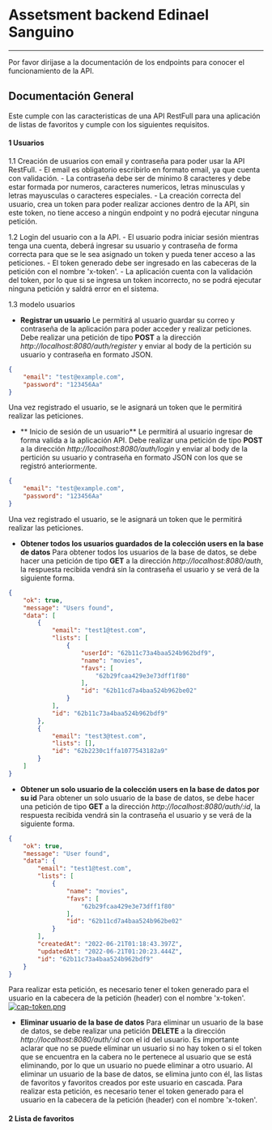 # Assetsment backend Edinael Sanguino
------------
Por favor dirijase a la documentación de los endpoints para conocer el funcionamiento de la API.

## Documentación General
Este cumple con las caracteristicas de una API RestFull para una aplicación de listas de favoritos y cumple con los siguientes requisitos.

#### 1 Usuarios

1.1 Creación de usuarios con email y contraseña para poder usar la API RestFull.
	- El email es obligatorio escribirlo en formato email, ya que cuenta con validación.
	- La contraseña debe ser de minimo 8 caracteres y debe estar formada por numeros, caracteres numericos, letras minusculas y letras mayusculas o caracteres especiales.
	- La creación correcta del usuario, crea un token para poder realizar acciones dentro de la API, sin este token, no tiene acceso a ningún endpoint y no podrá ejecutar ninguna petición.

1.2 Login del usuario con a la API.
	- El usuario podra iniciar sesión mientras tenga una cuenta, deberá ingresar su usuario y contraseña de forma correcta para que se le sea asignado un token y pueda tener acceso a las peticiones.
	- El token generado debe ser ingresado en las cabeceras de la petición con el nombre 'x-token'.
	- La aplicación cuenta con la validación del token, por lo que si se ingresa un token incorrecto, no se podrá ejecutar ninguna petición y saldrá error en el sistema.

1.3 modelo usuarios
-  **Registrar un usuario** Le permitirá al usuario guardar su correo y contraseña de la aplicación para poder acceder y realizar peticiones. Debe realizar una petición de tipo **POST** a la dirección *http://localhost:8080/auth/register* y enviar al body de la pertición su usuario y contraseña en formato JSON.
```json
{
	"email": "test@example.com",
	"password": "123456Aa"
}
```
Una vez registrado el usuario, se le asignará un token que le permitirá realizar las peticiones.

- ** Inicio de sesión de un usuario** Le permitirá al usuario ingresar de forma valida a la aplicación API. Debe realizar una petición de tipo **POST** a la dirección *http://localhost:8080/auth/login* y enviar al body de la pertición su usuario y contraseña en formato JSON con los que se registró anteriormente.
```json
{
	"email": "test@example.com",
	"password": "123456Aa"
}
```
Una vez registrado el usuario, se le asignará un token que le permitirá realizar las peticiones.

- **Obtener todos los usuarios guardados de la colección users en la base de datos** Para obtener todos los usuarios de la base de datos, se debe hacer una petición de tipo **GET** a la dirección *http://localhost:8080/auth*, la respuesta recibida vendrá sin la contraseña el usuario y se verá de la siguiente forma.
```json
{
    "ok": true,
    "message": "Users found",
    "data": [
        {
            "email": "test1@test.com",
            "lists": [
                {
                    "userId": "62b11c73a4baa524b962bdf9",
                    "name": "movies",
                    "favs": [
                        "62b29fcaa429e3e73dff1f80"
                    ],
                    "id": "62b11cd7a4baa524b962be02"
                }
            ],
            "id": "62b11c73a4baa524b962bdf9"
        },
        {
            "email": "test3@test.com",
            "lists": [],
            "id": "62b2230c1ffa1077543182a9"
        }
    ]
}
```

- **Obtener un solo usuario de la colección users en la base de datos por su id** Para obtener un solo usuario de la base de datos, se debe hacer una petición de tipo **GET** a la dirección *http://localhost:8080/auth/:id*, la respuesta recibida vendrá sin la contraseña el usuario y se verá de la siguiente forma.
```json
{
    "ok": true,
    "message": "User found",
    "data": {
        "email": "test1@test.com",
        "lists": [
            {
                "name": "movies",
                "favs": [
                    "62b29fcaa429e3e73dff1f80"
                ],
                "id": "62b11cd7a4baa524b962be02"
            }
        ],
        "createdAt": "2022-06-21T01:18:43.397Z",
        "updatedAt": "2022-06-21T01:20:23.444Z",
        "id": "62b11c73a4baa524b962bdf9"
    }
}
```
Para realizar esta petición, es necesario tener el token generado para el usuario en la cabecera de la petición (header) con el nombre 'x-token'.
[![cap-token.png](https://i.postimg.cc/hPqjmZdB/cap-token.png)](https://postimg.cc/5jnbd3g7)

- **Eliminar usuario de la base de datos** Para eliminar un usuario de la base de datos, se debe realizar una petición **DELETE** a la dirección *http://localhost:8080/auth/:id* con el id del usuario. Es importante aclarar que no se puede eliminar un usuario si no hay token o si el token que se encuentra en la cabera no le pertenece al usuario que se está eliminando, por lo que un usuario no puede eliminar a otro usuario.
Al eliminar un usuario de la base de datos, se elimina junto con él, las listas de favoritos y favoritos creados por este usuario en cascada. Para realizar esta petición, es necesario tener el token generado para el usuario en la cabecera de la petición (header) con el nombre 'x-token'.


#### 2 Lista de favoritos
